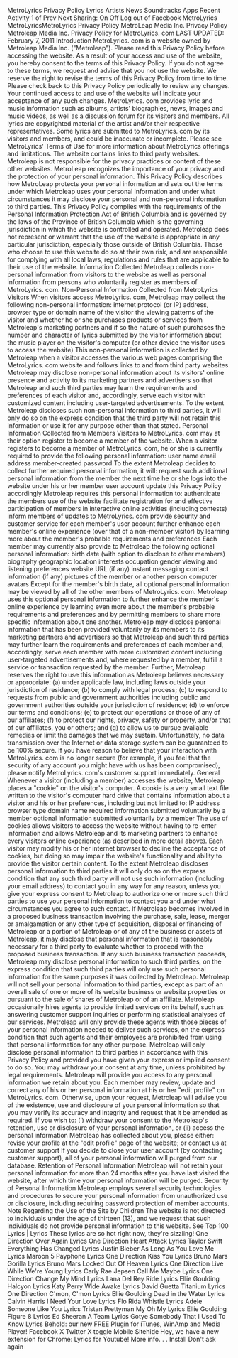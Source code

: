 MetroLyrics Privacy Policy Lyrics Artists News Soundtracks Apps Recent Activity 1 of Prev Next Sharing: On Off Log out of Facebook MetroLyrics MetroLyricsMetroLyrics Privacy Policy MetroLeap Media Inc. Privacy Policy Metroleap Media Inc. Privacy Policy for MetroLyrics. com LAST UPDATED: February 7, 2011 Introduction MetroLyrics. com is a website owned by Metroleap Media Inc. ("Metroleap"). Please read this Privacy Policy before accessing the website. As a result of your access and use of the website, you hereby consent to the terms of this Privacy Policy. If you do not agree to these terms, we request and advise that you not use the website. We reserve the right to revise the terms of this Privacy Policy from time to time. Please check back to this Privacy Policy periodically to review any changes. Your continued access to and use of the website will indicate your acceptance of any such changes. MetroLyrics. com provides lyric and music information such as albums, artists' biographies, news, images and music videos, as well as a discussion forum for its visitors and members. All lyrics are copyrighted material of the artist and/or their respective representatives. Some lyrics are submitted to MetroLyrics. com by its visitors and members, and could be inaccurate or incomplete. Please see MetroLyrics' Terms of Use for more information about MetroLyrics offerings and limitations. The website contains links to third party websites. Metroleap is not responsible for the privacy practices or content of these other websites. MetroLeap recognizes the importance of your privacy and the protection of your personal information. This Privacy Policy describes how MetroLeap protects your personal information and sets out the terms under which Metroleap uses your personal information and under what circumstances it may disclose your personal and non-personal information to third parties. This Privacy Policy complies with the requirements of the Personal Information Protection Act of British Columbia and is governed by the laws of the Province of British Columbia which is the governing jurisdiction in which the website is controlled and operated. Metroleap does not represent or warrant that the use of the website is appropriate in any particular jurisdiction, especially those outside of British Columbia. Those who choose to use this website do so at their own risk, and are responsible for complying with all local laws, regulations and rules that are applicable to their use of the website. Information Collected Metroleap collects non-personal information from visitors to the website as well as personal information from persons who voluntarily register as members of MetroLyrics. com. Non-Personal Information Collected from MetroLyrics Visitors When visitors access MetroLyrics. com, Metroleap may collect the following non-personal information: internet protocol (or IP) address, browser type or domain name of the visitor the viewing patterns of the visitor and whether he or she purchases products or services from Metroleap's marketing partners and if so the nature of such purchases the number and character of lyrics submitted by the visitor information about the music player on the visitor's computer (or other device the visitor uses to access the website) This non-personal information is collected by Metroleap when a visitor accesses the various web pages comprising the MetroLyrics. com website and follows links to and from third party websites. Metroleap may disclose non-personal information about its visitors' online presence and activity to its marketing partners and advertisers so that Metroleap and such third parties may learn the requirements and preferences of each visitor and, accordingly, serve each visitor with customized content including user-targeted advertisements. To the extent Metroleap discloses such non-personal information to third parties, it will only do so on the express condition that the third party will not retain this information or use it for any purpose other than that stated. Personal Information Collected from Members Visitors to MetroLyrics. com may at their option register to become a member of the website. When a visitor registers to become a member of MetroLyrics. com, he or she is currently required to provide the following personal information: user name email address member-created password To the extent Metroleap decides to collect further required personal information, it will: request such additional personal information from the member the next time he or she logs into the website under his or her member user account update this Privacy Policy accordingly Metroleap requires this personal information to: authenticate the members use of the website facilitate registration for and effective participation of members in interactive online activities (including contests) inform members of updates to MetroLyrics. com provide security and customer service for each member's user account further enhance each member's online experience (over that of a non-member visitor) by learning more about the member's probable requirements and preferences Each member may currently also provide to Metroleap the following optional personal information: birth date (with option to disclose to other members) biography geographic location interests occupation gender viewing and listening preferences website URL (if any) instant messaging contact information (if any) pictures of the member or another person computer avatars Except for the member's birth date, all optional personal information may be viewed by all of the other members of MetroLyrics. com. Metroleap uses this optional personal information to further enhance the member's online experience by learning even more about the member's probable requirements and preferences and by permitting members to share more specific information about one another. Metroleap may disclose personal information that has been provided voluntarily by its members to its marketing partners and advertisers so that Metroleap and such third parties may further learn the requirements and preferences of each member and, accordingly, serve each member with more customized content including user-targeted advertisements and, where requested by a member, fulfill a service or transaction requested by the member. Further, Metroleap reserves the right to use this information as Metroleap believes necessary or appropriate: (a) under applicable law, including laws outside your jurisdiction of residence; (b) to comply with legal process; (c) to respond to requests from public and government authorities including public and government authorities outside your jurisdiction of residence; (d) to enforce our terms and conditions; (e) to protect our operations or those of any of our affiliates; (f) to protect our rights, privacy, safety or property, and/or that of our affiliates, you or others; and (g) to allow us to pursue available remedies or limit the damages that we may sustain. Unfortunately, no data transmission over the Internet or data storage system can be guaranteed to be 100% secure. If you have reason to believe that your interaction with MetroLyrics. com is no longer secure (for example, if you feel that the security of any account you might have with us has been compromised), please notify MetroLyrics. com's customer support immediately. General Whenever a visitor (including a member) accesses the website, Metroleap places a "cookie" on the visitor's computer. A cookie is a very small text file written to the visitor's computer hard drive that contains information about a visitor and his or her preferences, including but not limited to: IP address browser type domain name required information submitted voluntarily by a member optional information submitted voluntarily by a member The use of cookies allows visitors to access the website without having to re-enter information and allows Metroleap and its marketing partners to enhance every visitors online experience (as described in more detail above). Each visitor may modify his or her internet browser to decline the acceptance of cookies, but doing so may impair the website's functionality and ability to provide the visitor certain content. To the extent Metroleap discloses personal information to third parties it will only do so on the express condition that any such third party will not use such information (including your email address) to contact you in any way for any reason, unless you give your express consent to Metroleap to authorize one or more such third parties to use your personal information to contact you and under what circumstances you agree to such contact. If Metroleap becomes involved in a proposed business transaction involving the purchase, sale, lease, merger or amalgamation or any other type of acquisition, disposal or financing of Metroleap or a portion of Metroleap or of any of the business or assets of Metroleap, it may disclose that personal information that is reasonably necessary for a third party to evaluate whether to proceed with the proposed business transaction. If any such business transaction proceeds, Metroleap may disclose personal information to such third parties, on the express condition that such third parties will only use such personal information for the same purposes it was collected by Metroleap. Metroleap will not sell your personal information to third parties, except as part of an overall sale of one or more of its website business or website properties or pursuant to the sale of shares of Metroleap or of an affiliate. Metroleap occasionally hires agents to provide limited services on its behalf, such as answering customer support inquiries or performing statistical analyses of our services. Metroleap will only provide these agents with those pieces of your personal information needed to deliver such services, on the express condition that such agents and their employees are prohibited from using that personal information for any other purpose. Metroleap will only disclose personal information to third parties in accordance with this Privacy Policy and provided you have given your express or implied consent to do so. You may withdraw your consent at any time, unless prohibited by legal requirements. Metroleap will provide you access to any personal information we retain about you. Each member may review, update and correct any of his or her personal information at his or her "edit profile" on MetroLyrics. com. Otherwise, upon your request, Metroleap will advise you of the existence, use and disclosure of your personal information so that you may verify its accuracy and integrity and request that it be amended as required. If you wish to: (i) withdraw your consent to the Metroleap's retention, use or disclosure of your personal information, or (ii) access the personal information Metroleap has collected about you, please either: revise your profile at the "edit profile" page of the website; or contact us at customer support If you decide to close your user account (by contacting customer support), all of your personal information will purged from our database. Retention of Personal Information Metroleap will not retain your personal information for more than 24 months after you have last visited the website, after which time your personal information will be purged. Security of Personal Information Metroleap employs several security technologies and procedures to secure your personal information from unauthorized use or disclosure, including requiring password protection of member accounts. Note Regarding the Use of the Site by Children The website is not directed to individuals under the age of thirteen (13), and we request that such individuals do not provide personal information to this website. See Top 100 Lyrics | Lyrics These lyrics are so hot right now, they're sizzling! One Direction Over Again Lyrics One Direction Heart Attack Lyrics Taylor Swift Everything Has Changed Lyrics Justin Bieber As Long As You Love Me Lyrics Maroon 5 Payphone Lyrics One Direction Kiss You Lyrics Bruno Mars Gorilla Lyrics Bruno Mars Locked Out Of Heaven Lyrics One Direction Live While We're Young Lyrics Carly Rae Jepsen Call Me Maybe Lyrics One Direction Change My Mind Lyrics Lana Del Rey Ride Lyrics Ellie Goulding Halcyon Lyrics Katy Perry Wide Awake Lyrics David Guetta Titanium Lyrics One Direction C'mon, C'mon Lyrics Ellie Goulding Dead in the Water Lyrics Calvin Harris I Need Your Love Lyrics Flo Rida Whistle Lyrics Adele Someone Like You Lyrics Tristan Prettyman My Oh My Lyrics Ellie Goulding Figure 8 Lyrics Ed Sheeran A Team Lyrics Gotye Somebody That I Used To Know Lyrics Behold: our new FREE Plugin for iTunes, WinAmp and Media Player! Facebook X Twitter X toggle Mobile Sitehide Hey, we have a new extension for Chrome: Lyrics for Youtube! More info. . . Install Don't ask again